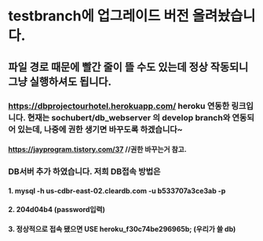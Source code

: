# testbranch에 업그레이드 버전 올려놨습니다.
## 파일 경로 때문에 빨간 줄이 뜰 수도 있는데 정상 작동되니 그냥 실행하셔도 됩니다.


### https://dbprojectourhotel.herokuapp.com/  heroku 연동한 링크입니다. 현재는 sochubert/db_webserver 의 develop branch와 연동되어 있는데, 나중에 권한 생기면 바꾸도록 하겠습니다~
#### https://jayprogram.tistory.com/37  //권한 바꾸는거 참고.

### DB서버 추가 하였습니다. 저희 DB접속 방법은
#### 1. mysql -h us-cdbr-east-02.cleardb.com -u b533707a3ce3ab -p
#### 2. 204d04b4   (password입력)
#### 3. 정상적으로 접속 됐으면 USE heroku_f30c74be296965b; (우리가 쓸 db)
